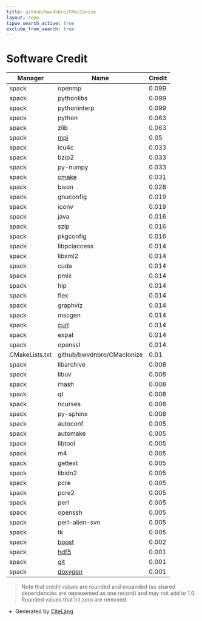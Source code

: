 ```yaml
---
title: github/bwvdnbro/CMacIonize
layout: repo
tipue_search_active: true
exclude_from_search: true
---
```

# Software Credit

|Manager|Name|Credit|
|-------|----|------|
|spack|openmp|0.099|
|spack|pythonlibs|0.099|
|spack|pythoninterp|0.099|
|spack|python|0.063|
|spack|zlib|0.063|
|spack|[mpi](http://mvapich.cse.ohio-state.edu)|0.05|
|spack|icu4c|0.033|
|spack|bzip2|0.033|
|spack|py-numpy|0.033|
|spack|[cmake](https://www.cmake.org)|0.031|
|spack|bison|0.028|
|spack|gnuconfig|0.019|
|spack|iconv|0.019|
|spack|java|0.016|
|spack|szip|0.016|
|spack|pkgconfig|0.016|
|spack|libpciaccess|0.014|
|spack|libxml2|0.014|
|spack|cuda|0.014|
|spack|pmix|0.014|
|spack|hip|0.014|
|spack|flex|0.014|
|spack|graphviz|0.014|
|spack|mscgen|0.014|
|spack|[curl](https://curl.se/)|0.014|
|spack|expat|0.014|
|spack|openssl|0.014|
|CMakeLists.txt|github/bwvdnbro/CMacIonize|0.01|
|spack|libarchive|0.008|
|spack|libuv|0.008|
|spack|rhash|0.008|
|spack|qt|0.008|
|spack|ncurses|0.008|
|spack|py-sphinx|0.008|
|spack|autoconf|0.005|
|spack|automake|0.005|
|spack|libtool|0.005|
|spack|m4|0.005|
|spack|gettext|0.005|
|spack|libidn2|0.005|
|spack|pcre|0.005|
|spack|pcre2|0.005|
|spack|perl|0.005|
|spack|openssh|0.005|
|spack|perl-alien-svn|0.005|
|spack|tk|0.005|
|spack|[boost](https://www.boost.org)|0.002|
|spack|[hdf5](https://portal.hdfgroup.org)|0.001|
|spack|[git](http://git-scm.com)|0.001|
|spack|[doxygen](https://github.com/doxygen/doxygen/)|0.001|


> Note that credit values are rounded and expanded (so shared dependencies are represented as one record) and may not add to 1.0. Rounded values that hit zero are removed.


- Generated by [CiteLang](https://github.com/vsoch/citelang)
